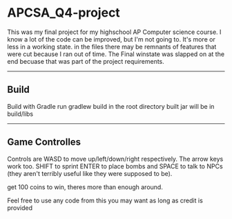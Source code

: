 # APCSA_Q4-project
This was my final project for my highschool AP Computer science course. I know a lot of the code can be improved, 
but I'm not going to. It's more or less in a working state. in the files there may be remnants of features that were cut because
I ran out of time. The Final winstate was slapped on at the end becuase that was part of the project requirements.

---
## Build

Build with Gradle
run gradlew build in the root directory
built jar will be in build/libs

---
## Game Controlles

Controls are WASD to move up/left/down/right respectively. The arrow keys work too. SHIFT to sprint ENTER to place bombs
and SPACE to talk to NPCs (they aren't terribly useful like they were supposed to be). 

get 100 coins to win, theres more than enough around.

Feel free to use any code from this you may want as long as credit is provided
